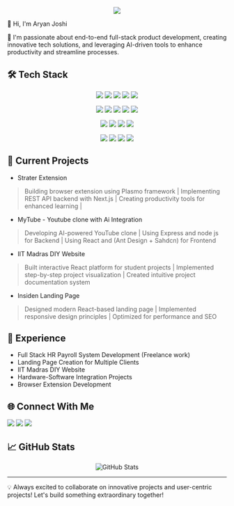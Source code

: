 <p align="center">
   <img src="https://capsule-render.vercel.app/api?type=waving&color=gradient&height=300&section=header&text=Aryan%20Joshi%20👨‍💻&fontSize=90" />
</p>

👋 Hi, I'm Aryan Joshi

👀 I'm passionate about end-to-end full-stack product development, creating innovative tech solutions, and leveraging AI-driven tools to enhance productivity and streamline processes.


## 🛠️ Tech Stack

<p align="center">
  <img src="https://img.shields.io/badge/javascript-%23323330.svg?style=for-the-badge&logo=javascript&logoColor=%23F7DF1E"/>
  <img src="https://img.shields.io/badge/react-%2320232a.svg?style=for-the-badge&logo=react&logoColor=%2361DAFB"/>
  <img src="https://img.shields.io/badge/next.js-%23000000.svg?style=for-the-badge&logo=next.js&logoColor=white"/>
  <img src="https://img.shields.io/badge/node.js-6DA55F?style=for-the-badge&logo=node.js&logoColor=white"/>
  <img src="https://img.shields.io/badge/express.js-%23404d59.svg?style=for-the-badge&logo=express&logoColor=%2361DAFB"/>
</p>

<p align="center">
  <img src="https://img.shields.io/badge/MongoDB-%234ea94b.svg?style=for-the-badge&logo=mongodb&logoColor=white"/>
  <img src="https://img.shields.io/badge/postgres-%23316192.svg?style=for-the-badge&logo=postgresql&logoColor=white"/>
  <img src="https://img.shields.io/badge/firebase-%23039BE5.svg?style=for-the-badge&logo=firebase"/>
  <img src="https://img.shields.io/badge/tailwindcss-%2338B2AC.svg?style=for-the-badge&logo=tailwind-css&logoColor=white"/>
  <img src="https://img.shields.io/badge/plasmo-%23000000.svg?style=for-the-badge&logo=chrome&logoColor=white"/>
</p>

<p align="center">
  <img src="https://img.shields.io/badge/docker-%230db7ed.svg?style=for-the-badge&logo=docker&logoColor=white"/>
  <img src="https://img.shields.io/badge/github-%23121011.svg?style=for-the-badge&logo=github&logoColor=white"/>
  <img src="https://img.shields.io/badge/git-%23F05033.svg?style=for-the-badge&logo=git&logoColor=white"/>
  <img src="https://img.shields.io/badge/Postman-FF6C37?style=for-the-badge&logo=postman&logoColor=white"/>
</p>

<p align="center">
  <img src="https://img.shields.io/badge/c++-%2300599C.svg?style=for-the-badge&logo=c%2B%2B&logoColor=white"/>
  <img src="https://img.shields.io/badge/c-%2300599C.svg?style=for-the-badge&logo=c&logoColor=white"/>
  <img src="https://img.shields.io/badge/Arduino-00979D?style=for-the-badge&logo=Arduino&logoColor=white"/>
  <img src="https://img.shields.io/badge/Linux-FCC624?style=for-the-badge&logo=linux&logoColor=black"/>
</p>




## 🔭 Current Projects
- Strater Extension
> Building browser extension using Plasmo framework |
> Implementing REST API backend with Next.js |
> Creating productivity tools for enhanced learning |

- MyTube - Youtube clone with Ai Integration
> Developing AI-powered YouTube clone |
> Using Express and node js for Backend |
> Using React and (Ant Design + Sahdcn) for Frontend 

- IIT Madras DIY Website
> Built interactive React platform for student projects |
> Implemented step-by-step project visualization |
> Created intuitive project documentation system 

- Insiden Landing Page
> Designed modern React-based landing page |
> Implemented responsive design principles |
> Optimized for performance and SEO 

## 💼 Experience
- Full Stack HR Payroll System Development (Freelance work)
- Landing Page Creation for Multiple Clients
- IIT Madras DIY Website
- Hardware-Software Integration Projects
- Browser Extension Development

## 🌐 Connect With Me

<p>
<a href="https://github.com/ARYANjoshi09"><img src="https://img.shields.io/badge/-GitHub-181717?style=for-the-badge&logo=github"/></a>
<a href="https://www.linkedin.com/in/aryan-joshi-magneta0901"><img src="https://img.shields.io/badge/-LinkedIn-0077B5?style=for-the-badge&logo=linkedin"/></a>
<a href="mailto:Aryan09012005@gmail.com"><img src="https://img.shields.io/badge/-Gmail-D14836?style=for-the-badge&logo=gmail&logoColor=white"/></a>
</p>

## 📈 GitHub Stats

<p align="center">
  <img src="https://github-readme-stats.vercel.app/api?username=ARYANjoshi09&show_icons=true&theme=tokyonight" alt="GitHub Stats" />
</p>

---

💡 Always excited to collaborate on innovative projects and user-centric projects! Let's build something extraordinary together!

